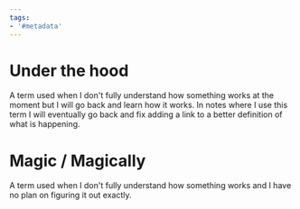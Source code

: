 ```yaml
---
tags:
- '#metadata'
---
```


# Under the hood

A term used when I don't fully understand how something works at the moment but I will go back and learn how it works. In notes where I use this term I will eventually go back and fix adding a link to a better definition of what is happening. 

# Magic / Magically

A term used when I don't fully understand how something works and I have no plan on figuring it out exactly.
